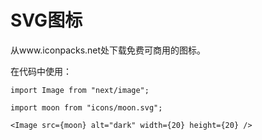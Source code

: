 # SVG图标

从www.iconpacks.net处下载免费可商用的图标。

在代码中使用：

```tsx
import Image from "next/image";

import moon from "icons/moon.svg";

<Image src={moon} alt="dark" width={20} height={20} />
```